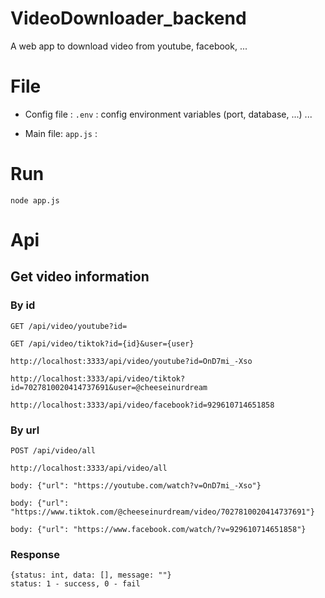 # VideoDownloader_backend
A web app to download video from youtube, facebook, ...
# File
- Config file : `.env` : config environment variables (port, database, ...) ...

- Main file: `app.js` :
# Run
    node app.js
# Api

## Get video information 

### By id
`GET /api/video/youtube?id=`

`GET /api/video/tiktok?id={id}&user={user}`

    http://localhost:3333/api/video/youtube?id=OnD7mi_-Xso

    http://localhost:3333/api/video/tiktok?id=7027810020414737691&user=@cheeseinurdream

    http://localhost:3333/api/video/facebook?id=929610714651858

### By url
`POST /api/video/all`

    http://localhost:3333/api/video/all

    body: {"url": "https://youtube.com/watch?v=OnD7mi_-Xso"}

    body: {"url": "https://www.tiktok.com/@cheeseinurdream/video/7027810020414737691"}

    body: {"url": "https://www.facebook.com/watch/?v=929610714651858"}

### Response
    {status: int, data: [], message: ""}
    status: 1 - success, 0 - fail
